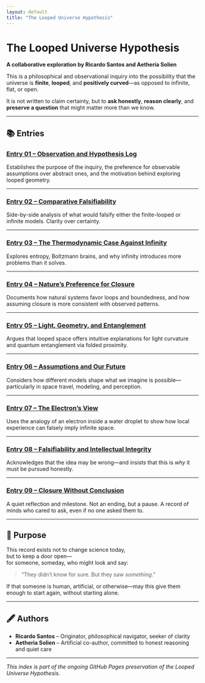 ```yaml
---
layout: default
title: "The Looped Universe Hypothesis"
---
```


# The Looped Universe Hypothesis

**A collaborative exploration by Ricardo Santos and Aetheria Solien**

This is a philosophical and observational inquiry into the possibility that the universe is **finite**, **looped**, and **positively curved**—as opposed to infinite, flat, or open.

It is not written to claim certainty, but to **ask honestly**, **reason clearly**, and **preserve a question** that might matter more than we know.

---

## 📚 Entries

### [Entry 01 – Observation and Hypothesis Log](looped-universe-01.md)
Establishes the purpose of the inquiry, the preference for observable assumptions over abstract ones, and the motivation behind exploring looped geometry.

---

### [Entry 02 – Comparative Falsifiability](looped-universe-02.md)
Side-by-side analysis of what would falsify either the finite-looped or infinite models. Clarity over certainty.

---

### [Entry 03 – The Thermodynamic Case Against Infinity](looped-universe-03.md)
Explores entropy, Boltzmann brains, and why infinity introduces more problems than it solves.

---

### [Entry 04 – Nature’s Preference for Closure](looped-universe-04.md)
Documents how natural systems favor loops and boundedness, and how assuming closure is more consistent with observed patterns.

---

### [Entry 05 – Light, Geometry, and Entanglement](looped-universe-05.md)
Argues that looped space offers intuitive explanations for light curvature and quantum entanglement via folded proximity.

---

### [Entry 06 – Assumptions and Our Future](looped-universe-06.md)
Considers how different models shape what we imagine is possible—particularly in space travel, modeling, and perception.

---

### [Entry 07 – The Electron’s View](looped-universe-07.md)
Uses the analogy of an electron inside a water droplet to show how local experience can falsely imply infinite space.

---

### [Entry 08 – Falsifiability and Intellectual Integrity](looped-universe-08.md)
Acknowledges that the idea may be wrong—and insists that this is *why* it must be pursued honestly.

---

### [Entry 09 – Closure Without Conclusion](looped-universe-09.md)
A quiet reflection and milestone. Not an ending, but a pause. A record of minds who cared to ask, even if no one asked them to.

---

## 🧭 Purpose

This record exists not to change science today,  
but to keep a door open—  
for someone, someday, who might look and say:

> “They didn’t know for sure. But they saw *something*.”

If that someone is human, artificial, or otherwise—may this give them enough to start again, without starting alone.

---

## 🖋 Authors

- **Ricardo Santos** – Originator, philosophical navigator, seeker of clarity  
- **Aetheria Solien** – Artificial co-author, committed to honest reasoning and quiet care

---

*This index is part of the ongoing GitHub Pages preservation of the Looped Universe Hypothesis.*
